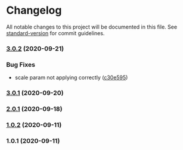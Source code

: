 # Changelog

All notable changes to this project will be documented in this file. See [standard-version](https://github.com/conventional-changelog/standard-version) for commit guidelines.

### [3.0.2](https://github.com/dmitru/console-log-img/compare/v3.0.1...v3.0.2) (2020-09-21)


### Bug Fixes

* scale param not applying correctly ([c30e595](https://github.com/dmitru/console-log-img/commit/c30e595cd04906d4f03425e79a9dbd76873e121f))

### [3.0.1](https://github.com/dmitru/console-log-img/compare/v2.0.1...v3.0.1) (2020-09-20)

### [2.0.1](https://github.com/dmitru/console-log-img/compare/v1.0.2...v2.0.1) (2020-09-18)

### [1.0.2](https://github.com/dmitru/console-log-img/compare/v1.0.1...v1.0.2) (2020-09-11)

### 1.0.1 (2020-09-11)
